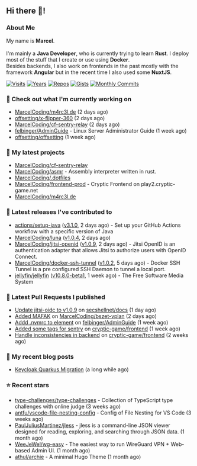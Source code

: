 ## Hi there 👋!




### About Me

My name is **Marcel**.
<br><br>
I'm mainly a **Java Developer**, who is currently trying to learn **Rust**. I deploy most of the stuff that I create or use using **Docker**.
<br>
Besides backends, I also work on frontends in the past mostly with the framework **Angular** but in the recent time I also used some **NuxtJS**. 

[![Visits](https://badges.pufler.dev/visits/MarcelCoding/MarcelCoding?style=flat-square&color=black&logo=github)](https://github.com/MarcelCoding)
[![Years](https://badges.pufler.dev/years/MarcelCoding?style=flat-square&color=black&logo=github)](https://github.com/MarcelCoding)
[![Repos](https://badges.pufler.dev/repos/MarcelCoding?style=flat-square&color=black&logo=github)](https://github.com/MarcelCoding?tab=repositories)
[![Gists](https://badges.pufler.dev/gists/MarcelCoding?style=flat-square&color=black&logo=github)](https://gist.github.com/MarcelCoding)
[![Monthly Commits](https://badges.pufler.dev/commits/monthly/MarcelCoding?style=flat-square&color=black&logo=github)](https://github.com/MarcelCoding)

### 👷 Check out what I'm currently working on

- [MarcelCoding/m4rc3l.de](https://github.com/MarcelCoding/m4rc3l.de) (2 days ago)
- [offsetting/x-flipper-360](https://github.com/offsetting/x-flipper-360) (2 days ago)
- [MarcelCoding/cf-sentry-relay](https://github.com/MarcelCoding/cf-sentry-relay) (2 days ago)
- [felbinger/AdminGuide](https://github.com/felbinger/AdminGuide) - Linux Server Administrator Guide (1 week ago)
- [offsetting/offsetting](https://github.com/offsetting/offsetting) (1 week ago)

### 🌱 My latest projects

- [MarcelCoding/cf-sentry-relay](https://github.com/MarcelCoding/cf-sentry-relay)
- [MarcelCoding/asmr](https://github.com/MarcelCoding/asmr) - Assembly interpreter written in rust.
- [MarcelCoding/.dotfiles](https://github.com/MarcelCoding/.dotfiles)
- [MarcelCoding/frontend-prod](https://github.com/MarcelCoding/frontend-prod) - Cryptic Frontend on play2.cryptic-game.net
- [MarcelCoding/m4rc3l.de](https://github.com/MarcelCoding/m4rc3l.de)

### 🔭 Latest releases I've contributed to

- [actions/setup-java](https://github.com/actions/setup-java) ([v3.1.0](https://github.com/actions/setup-java/releases/tag/v3.1.0), 2 days ago) - Set up your GitHub Actions workflow with a specific version of Java
- [MarcelCoding/luna](https://github.com/MarcelCoding/luna) ([v1.0.4](https://github.com/MarcelCoding/luna/releases/tag/v1.0.4), 2 days ago)
- [MarcelCoding/jitsi-openid](https://github.com/MarcelCoding/jitsi-openid) ([v1.0.9](https://github.com/MarcelCoding/jitsi-openid/releases/tag/v1.0.9), 2 days ago) - Jitsi OpenID is an authentication adapter that allows Jitsi to authorize users with OpenID Connect.
- [MarcelCoding/docker-ssh-tunnel](https://github.com/MarcelCoding/docker-ssh-tunnel) ([v1.0.2](https://github.com/MarcelCoding/docker-ssh-tunnel/releases/tag/v1.0.2), 5 days ago) - Docker SSH Tunnel is a pre configured SSH Daemon to tunnel a local port.
- [jellyfin/jellyfin](https://github.com/jellyfin/jellyfin) ([v10.8.0-beta1](https://github.com/jellyfin/jellyfin/releases/tag/v10.8.0-beta1), 1 week ago) - The Free Software Media System

### 🔨 Latest Pull Requests I published

- [Update jitsi-oidc to v1.0.9](https://github.com/secshellnet/docs/pull/10) on [secshellnet/docs](https://github.com/secshellnet/docs) (1 day ago)
- [Added MAFAK](https://github.com/MarcelCoding/bszet-vplan/pull/107) on [MarcelCoding/bszet-vplan](https://github.com/MarcelCoding/bszet-vplan) (2 days ago)
- [Addd .nvmrc to element](https://github.com/felbinger/AdminGuide/pull/63) on [felbinger/AdminGuide](https://github.com/felbinger/AdminGuide) (1 week ago)
- [Added some tags for sentry](https://github.com/cryptic-game/frontend/pull/356) on [cryptic-game/frontend](https://github.com/cryptic-game/frontend) (1 week ago)
- [Handle inconsistencies in backend](https://github.com/cryptic-game/frontend/pull/355) on [cryptic-game/frontend](https://github.com/cryptic-game/frontend) (2 weeks ago)

### 📜 My recent blog posts

- [Keycloak Quarkus Migration](https://m4rc3l.de/blog/keycloak-quarkus-migration) (a long while ago)

### ⭐ Recent stars

- [type-challenges/type-challenges](https://github.com/type-challenges/type-challenges) - Collection of TypeScript type challenges with online judge (3 weeks ago)
- [antfu/vscode-file-nesting-config](https://github.com/antfu/vscode-file-nesting-config) - Config of File Nesting for VS Code (3 weeks ago)
- [PaulJuliusMartinez/jless](https://github.com/PaulJuliusMartinez/jless) - jless is a command-line JSON viewer designed for reading, exploring, and searching through JSON data. (1 month ago)
- [WeeJeWel/wg-easy](https://github.com/WeeJeWel/wg-easy) - The easiest way to run WireGuard VPN &#43; Web-based Admin UI. (1 month ago)
- [athul/archie](https://github.com/athul/archie) - A minimal Hugo Theme (1 month ago)

